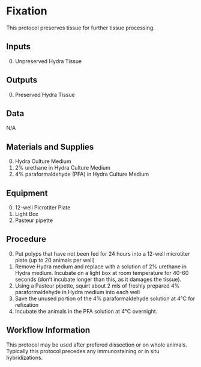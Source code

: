 Fixation
===

This protocol preserves tissue for further tissue processing.

Inputs
---

0. Unpreserved Hydra Tissue

Outputs
---
0. Preserved Hydra Tissue

Data
---
N/A

Materials and Supplies
---

0. Hydra Culture Medium
0. 2% urethane in Hydra Culture Medium
0. 4% paraformaldehyde (PFA) in Hydra Culture Medium

Equipment
---

0. 12-well Picrotiter Plate
0. Light Box
0. Pasteur pipette

Procedure
---

0. Put polyps that have not been fed for 24 hours into a 12-well microtiter plate (up to 20 animals per well)
0. Remove Hydra medium and replace with a solution of 2% urethane in Hydra medium. Incubate on a light box at room temperature for 40-60 seconds (don’t incubate longer than this, as it damages the tissue).
0. Using a Pasteur pipette, squirt about 2 mls of freshly prepared 4% paraformaldehyde in Hydra medium into each well
0. Save the unused portion of the 4% paraformaldehyde solution at 4°C for refixation
0. Incubate the animals in the PFA solution at 4°C overnight.

Workflow Information
---

This protocol may be used after prefered dissection or on whole animals. Typically this protocol precedes any immunostaining or in situ hybridizations.
